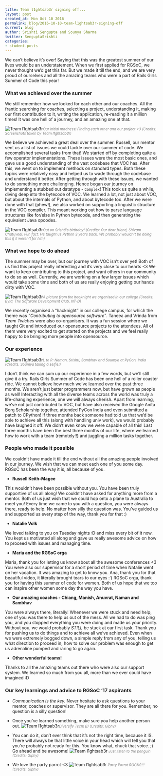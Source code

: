 ```yaml
---
title: Team l1ghtsab3r signing off...
layout: post
created_at: Mon Oct 10 2016
permalink: blog/2016-10-10-team-l1ghtsab3r-signing-off
current: blog
author: Srishti Sengupta and Soumya Sharma
twitter: SenguptaSrishti
categories:
- student-posts
---
```


We can’t believe it’s over! Saying that this was the greatest summer of our lives would be an understatement. When we first applied for RGSoC, we never thought we’d get this far. But we made it till the end, and we are very proud of ourselves and all the amazing teams who were a part of Rails Girls Summer of Code this year!

### What we achieved over the summer

We still remember how we looked for each other and our coaches. All the frantic searching for coaches, selecting a project, understanding it, making our first contribution to it, writing the application, re-reading it a million times! It was one hell of a journey, and an amazing one at that.

![Team l1ghtsab3r](/img/blog/2016/l1ghtsab3r-tweets.jpg)<font color="grey"><small><i>Our initial madness! Finding each other and our project <3 (Credits: Screenshots taken by Team l1ghtsab3r)</i></small></font>

We believe we achieved a great deal over the summer. Russell, our mentor sent us a list of issues we could tackle over our summer of code. We accomplished several tasks from that! We started off by completing quite a few operator implementations. These issues were the most basic ones, and gave us a good understanding of the vast codebase that VOC has. After this, we went on to implement methods on standard types. Both these topics were relatively easy and helped us to wade through the codebase and understand it better. After getting through with these issues, we wanted to do something more challenging. Hence began our journey on implementing a stubbed out datatype - `Complex`! This took us quite a while, diving deep into the bytecode of VOC. We learned a lot, not just about VOC, but about the internals of Python, and about bytecode too. After we were done with that (phew!), we also worked on supporting a linguistic structure in the VOC compiler. This meant working out how to parse language structures like for/else in Python bytecode, and then generating the equivalent Java opcodes.

![Team l1ghtsab3r](/img/blog/2016/l1ghtsab3r-srishti-soumya.jpg)<font color="grey"><small><i>Out on Srishti's birthday! (Credits: Our dear friend, Shivam Chatuvedi. Fun fact: He taught us Python 3 years back. We probably wouldn't be doing this if it weren't for him)</i></small></font>

### What we hope to do ahead

The summer may be over, but our journey with VOC isn’t over yet! Both of us find this project really interesting and it’s very close to our hearts <3 We want to keep contributing to this project, and want others in our community to do so as well. Currently, we are working on a few larger issues which would take some time and both of us are really enjoying getting our hands dirty with VOC.

![Team l1ghtsab3r](/img/blog/2016/l1ghtsab3r-hacknight.jpg)<font color="grey"><small><i>A picture from the hacknight we organised in our college (Credits: Byld, The Software Development Club, IIIT-D)</i></small></font>

We recently organised a “hacknight” in our college campus, for which the theme was *“Contributing to opensource software”*. Taneea and Vrinda from *Team Twiches* were also co-organisers. It was a fun session where we taught Git and introduced our opensource projects to the attendees. All of them were very excited to get started on the projects and we feel really happy to be bringing more people into opensource.

### Our experience

![Team l1ghtsab3r](/img/blog/2016/l1ghtsab3r-with-coaches.jpg)<font color="grey"><small><i>L to R: Naman, Srishti, Sambhav and Soumya at PyCon, India (Credits: Soumya taking a selfie!)</i></small></font>

I don’t think we can sum up our experience in a few words, but we’ll still give it a try. Rails Girls Summer of Code has been one hell of a roller coaster ride. We cannot believe how much we’ve learned over the past three months. We aren’t just better programmers now, but have grown as people as well! Interacting with all the diverse teams across the world was truly a life-changing experience, one we will always cherish.
Apart from learning, we’ve not just contributed to VOC, but have also received the Google Anita Borg Scholarship together, attended PyCon India and even submitted a patch to CPython! If three months back someone had told us that we’d be able to achieve all this (along with handling univ work), we would probably have laughed it off. We didn’t even know we were capable of all this! Last three months have been the best three months of our life, where we learned how to work with a team (remotely!!) and juggling a million tasks together.

### People who made it possible

We couldn’t have made it till the end without all the amazing people involved in our journey. We wish that we can meet each one of you some day. RGSoC has been the way it is, all because of you.

* **Russell Keith-Magee**

This wouldn’t have been possible without you. You have been truly supportive of us all along! We couldn’t have asked for anything more from a mentor. Both of us just wish that we could hop onto a plane to Australia to meet you! Every time we came to you with a question, you were always there, ready to help. No matter how silly the question was. You’ve guided us and supported us every step of the way, thank you for that :)

* **Natalie Volk**

We loved talking to you on Tuesday nights :D and miss every bit of it now. You kept us motivated all along and gave us really awesome advice on how to proceed with issues and managing time.

* **Maria and the RGSoC orga**

Maria, thank you for letting us know about all the awesome conferences <3 You were also our supervisor for a short period of time when Natalie went on her vacation. It was amazing to get to know you. Ana, thank you for that beautiful video, it literally brought tears to our eyes :’) RGSoC orga, thank you for having this summer of code for women. Both of us hope that we too can inspire other women some day the way you have.

* **Our amazing coaches - Chiang, Manish, Anuvrat, Naman and Sambhav**

You were always there, literally! Whenever we were stuck and need help, one of you was there to help us out of the mess. All we had to do was ping you, and you stopped everything you were doing and made us your priority. Without you, we would probably *STILL* be stuck at our first task. Thank you for pushing us to do things and to achieve all we’ve achieved. Even when we were extremely bogged down, a simple reply from any of you, telling us what direction to proceed in, how to solve our problem was enough to get us adrenaline pumped and raring to go again.

* **Other wonderful teams!**

Thanks to all the amazing teams out there who were also our support system. We learned so much from you all, more than we ever could have imagined :D

### Our key learnings and advice to RGSoC ‘17 aspirants

* *Communication is the key.* Never hesitate to ask questions to your mentor, coaches or supervisor. They are all there for you. Remember, no question is a silly question!

* Once you’ve learned something, make sure you help another person out.
![Team l1ghtsab3r](/img/blog/2016/l1ghtsab3r-helping.gif)<font color="grey"><small><i>Diversify Tech! B) (Credits: Giphy)</i></small></font>

* You can do it, don’t ever think that it’s not the right time, because it IS. There will always be that little voice in your head which will tell you that you’re probably not ready for this. You know what, chuck that voice. ;) Go ahead and be awesome!
![Team l1ghtsab3r](/img/blog/2016/l1ghtsab3r-motivationalpenguin.gif)<font color="grey"><small><i> Just listen to the penguin (Credits: Giphy)</i></small></font>

* We love the party parrot <3
![Team l1ghtsab3r](/img/blog/2016/l1ghtsab3r-partyparrot.gif)<font color="grey"><small><i> Party Parrot ROCKS!!! (Credits: Giphy)</i></small></font>